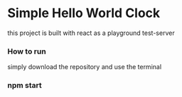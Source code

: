 # Simple Hello World Clock
this project is built with react as a playground test-server

### How to run
simply download the repository and use the terminal

### npm start

